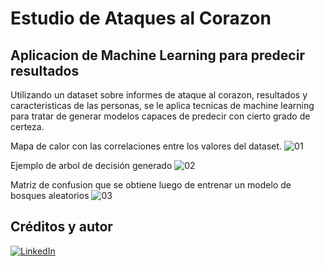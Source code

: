 # Estudio de Ataques al Corazon
## Aplicacion de Machine Learning para predecir resultados

Utilizando un dataset sobre informes de ataque al corazon, resultados y caracteristicas de las personas, se le aplica tecnicas de machine learning para tratar de generar modelos capaces de predecir con cierto grado de certeza.

Mapa de calor con las correlaciones entre los valores del dataset.
![01](https://github.com/NestorDiazDataSC/Informe-Estudio-de-Ataques-al-Corazon/assets/94582879/06b9d4db-6b34-4e21-bf28-c5a54e99a90e)

Ejemplo de arbol de decisión generado
![02](https://github.com/NestorDiazDataSC/Informe-Estudio-de-Ataques-al-Corazon/assets/94582879/25e7a78f-94b4-4adc-a8d7-f82b9c40cd8a)

Matriz de confusion que se obtiene luego de entrenar un modelo de bosques aleatorios
![03](https://github.com/NestorDiazDataSC/Informe-Estudio-de-Ataques-al-Corazon/assets/94582879/49e2efca-fb28-403d-88fe-2e6a3f645cca)


## Créditos y autor
[![LinkedIn](https://img.shields.io/badge/LinkedIn-Nestor_Diaz-0077B5?style=for-the-badge&logo=linkedin&logoColor=white&labelColor=101010)](https://www.linkedin.com/in/contadornestordiaz/)

